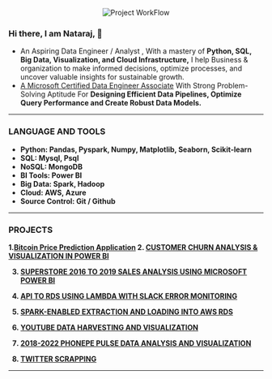 <p align="center">
  <img src="https://github.com/pnraj/pnraj/assets/29162796/caa8785b-ec78-469c-bb00-73a43420ab0f" alt="Project WorkFlow">
</p>

<!--
**pnraj/pnraj** is a ✨ _special_ ✨ repository because its `README.md` (this file) appears on your GitHub profile.

Here are some ideas to get you started:

- 🔭 I’m currently working on ...
- 🌱 I’m currently learning ...
- 👯 I’m looking to collaborate on ...
- 🤔 I’m looking for help with ...
- 💬 Ask me about ...
- 📫 How to reach me: ...
- 😄 Pronouns: ...
- ⚡ Fun fact: ...
-->


### Hi there, I am Nataraj, 👋
- An Aspiring Data Engineer / Analyst </span>, With a mastery of <b> Python, SQL, Big Data, Visualization, and Cloud Infrastructure,</b> I help Business & organization to make informed decisions, optimize processes, and uncover valuable insights for sustainable growth.
- [A Microsoft Certified Data Engineer Associate](https://learn.microsoft.com/api/credentials/share/en-us/NatarajPalanivel-3700/DF6264D0E8285B6?sharingId=31B58FCDCABBCCA3) With Strong Problem-Solving Aptitude For <b> Designing Efficient Data Pipelines, Optimize Query Performance and Create Robust Data Models.


<hr></hr>

### LANGUAGE AND TOOLS

  - __Python:__ Pandas, Pyspark, Numpy, Matplotlib, Seaborn, Scikit-learn
  - __SQL:__ Mysql, Psql
  - __NoSQL:__ MongoDB
  - __BI Tools:__ Power BI
  - __Big Data:__ Spark, Hadoop
  - __Cloud:__ AWS, Azure
  - __Source Control:__ Git / Github

<hr></hr>

### PROJECTS

1.[Bitcoin Price Prediction Application](https://github.com/pnraj/Bitcoin-Price-Prediction-Application)
2. [CUSTOMER CHURN ANALYSIS & VISUALIZATION IN POWER BI](https://github.com/pnraj/Customer_Churn_Analysis)

3. [SUPERSTORE 2016 TO 2019 SALES ANALYSIS USING MICROSOFT POWER BI](https://github.com/pnraj/AZURE/tree/main/Sales%20Analysis%20Using%20Microsoft%20Power%20BI)

4. [API TO RDS USING LAMBDA WITH SLACK ERROR MONITORING](https://github.com/pnraj/Projects/tree/master/AWS%3A%20Bulk%20%26%20Near%20Real-Time%20Pipelines/API%20TO%20RDS%20USING%20LAMBDA%20WITH%20SLACK%20ERROR%20MONITORING)

5. [SPARK-ENABLED EXTRACTION AND LOADING INTO AWS RDS](https://github.com/pnraj/Projects/tree/master/AWS%3A%20Bulk%20%26%20Near%20Real-Time%20Pipelines/Spark-Enabled%20Extraction%20and%20Loading%20Into%20AWS%20RDS)

6. [YOUTUBE DATA HARVESTING AND VISUALIZATION](https://github.com/pnraj/Projects/tree/master/YouTube_Data_Harvesting_and_Warehousing)

7. [2018-2022 PHONEPE PULSE DATA ANALYSIS AND VISUALIZATION](https://github.com/pnraj/Projects/tree/master/Phonephe_Pulse)

8. [TWITTER SCRAPPING](https://github.com/pnraj/Twitter_scraping)
   
<hr></hr>
